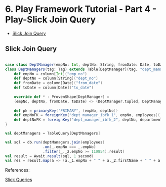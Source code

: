# 6. Play Framework Tutorial - Part 4 - Play-Slick Join Query

<!-- toc -->

- [Slick Join Query](#Slick-Join-Query)

<!-- tocstop -->


## Slick Join Query
```scala

case class DeptManager(empNo: Int, deptNo: String, fromDate: Date, toDate: Date)
class DeptManagers(tag: Tag) extends Table[DeptManager](tag, "dept_manager") {
    def empNo = column[Int]("emp_no")
    def deptNo = column[String]("dept_no")
    def fromDate = column[Date]("from_date")
    def toDate = column[Date]("to_date")
    
    override def * : ProvenShape[DeptManager] = 
    (empNo, deptNo, fromDate, toDate) <> (DeptManager.tupled, DeptManager.unapply)
    
    def pk = primaryKey("PRIMARY", (empNo, deptNo))
    def empNoFK = foreignKey("dept_manager_ibfk_1", empNo, employees)(_.empNo)
    def deptNoFK = foreignKey("dept_manager_ibfk_2", deptNo, departments)(_.deptNo)
}

val deptManagers = TableQuery[DeptManagers]

val sql = db.run(deptManagers.join(employees)
                 .on(_.empNo === _.empNo)
                 .filter(_._2.empNo >= 110854).result)
val result = Await.result(sql, 1 second)
val res = result.map(a => (a._1.empNo + " " + a._2.firstName + " " + a._2.lastName))


```

References:

[Slick Queries](http://scala-slick.org/doc/3.3.0/queries.html)